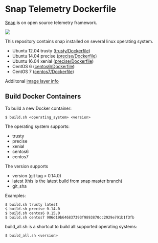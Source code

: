 # Snap Telemetry Dockerfile

[Snap](http://snap-telemetry.io/) is on open source telemetry framework.

[![](https://images.microbadger.com/badges/version/nanliu/snap.svg)](http://microbadger.com/images/nanliu/snap)

This repository contains snap installed on several linux operating system. 

* Ubuntu 12.04 trusty ([trusty/Dockerfile](https://github.com/nanliu/snap_docker/blob/master/trusty/Dockerfile))
* Ubuntu 14.04 precise ([precise/Dockerfile](https://github.com/nanliu/snap_docker/blob/master/precise/Dockerfile))
* Ubuntu 16.04 xenial ([precise/Dockerfile](https://github.com/nanliu/snap_docker/blob/master/xenial/Dockerfile))
* CentOS 6 ([centos6/Dockerfile](https://github.com/nanliu/snap_docker/blob/master/centos6/Dockerfile))
* CentOS 7 ([centos7/Dockerfile](https://github.com/nanliu/snap_docker/blob/master/centos7/Dockerfile))

Addiitonal [image layer info](https://microbadger.com/#/images/nanliu/snap)

## Build Docker Containers

To build a new Docker container:
```
$ build.sh <operating_system> <version>
```

The operating system supports:
* trusty
* precise
* xenial
* centos6
* centos7

The version supports
* version (git tag > 0.14.0)
* latest (this is the latest build from snap master branch)
* git_sha

Examples:
```
$ build.sh trusty latest
$ build.sh precise 0.14.0
$ build.sh centos6 0.15.0
$ build.sh centos7 906d19b646837393f9893870cc2929e791b1f3fb
```

build_all.sh is a shortcut to build all supported operating systems:
```
$ build_all.sh <version>
```
